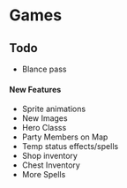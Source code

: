 # Games
## Todo
 - Blance pass
#### New Features

- Sprite animations
- New Images
- Hero Classs
- Party Members on Map 
- Temp status effects/spells
- Shop inventory
- Chest Inventory
- More Spells
